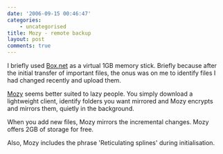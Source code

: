 ```yaml
---
date: '2006-09-15 00:46:47'
categories:
    - uncategorised
title: Mozy - remote backup
layout: post
comments: true
---
```


I briefly used
[Box.net](http://www.nbrightside.com/blog/2006/04/19/1gb-memory-stick/)
as a virtual 1GB memory stick. Briefly because after the initial
transfer of important files, the onus was on me to identify files I had
changed recently and upload them.

[Mozy](https://mozy.com/?ref=L57WLN) seems better suited to lazy people.
You simply download a lightweight client, identify folders you want
mirrored and Mozy encrypts and mirrors them, quietly in the background.

When you add new files, Mozy mirrors the incremental changes. Mozy
offers 2GB of storage for free.

Also, Mozy includes the phrase 'Reticulating splines' during
initialisation.
